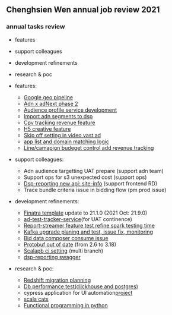 ## Chenghsien Wen annual job review 2021
<!-- .element: style="text-align: center"  -->



### annual tasks review
- features
- support colleagues
- development refinements
- research & poc


- features:
    - [Google geo pipeline](http://confluence.vpon.com/display/ADPTM/202101+geo+mapping+refinement)<!-- .element: target="_blank" -->
    - [Adn x adNext phase 2](http://confluence.vpon.com/display/ADPTM/Event+Report)  
    - [Audience profile service development](http://confluence.vpon.com/display/ADPTM/202101+-+Audience+Profile+Service)<!-- .element: target="_blank" -->
    - [Import adn segments to dsp](http://confluence.vpon.com/display/ADPTM/202106+import+adn+segment+to+dsp+for+targeting+POC)<!-- .element: target="_blank" -->
    - [Cpv tracking revenue feature](http://confluence.vpon.com/pages/viewpage.action?pageId=130165738)<!-- .element: target="_blank" -->
    - [H5 creative feature](http://confluence.vpon.com/pages/viewpage.action?pageId=130166576)<!-- .element: target="_blank" -->
    - [Skip off setting in video vast ad](http://confluence.vpon.com/display/ADPTM/202109+skipoffset+on+video+creatives)<!-- .element: target="_blank" -->
    - [app list and domain matching logic](http://confluence.vpon.com/display/ADPTM/202109+app+bundle+and+domain+targeting+poc)<!-- .element: target="_blank" -->
    - [Line/camapign budeget control add revenue tracking](http://confluence.vpon.com/display/ADPTM/202109+Add+ADNW+budget+control+in+DSP)<!-- .element: target="_blank" -->


- support colleagues:
    - Adn audience targetting UAT prepare (support adn team)
    - Support ops for s3 unexpected cost (support ops)
    - [Dsp-reporting new api: site-info](http://confluence.vpon.com/display/ADPTM/202106+Add+publishers+to+Targeting+List+in+manual+optimization)<!-- .element: target="_blank" --> (support frontend RD)
    - Trace bundle criteria issue in bidding flow (pm prod issue)


- development refinements:
    - [Finatra template](https://github.com/chenghsienwen/finatra.g8)<!-- .element: target="_blank" -->  update to 21.1.0 (2021 Oct: 21.9.0)
    - [ad-test-tracker-service](http://ad-test.vpon.com/swagger-docs)<!-- .element: target="_blank" -->(for UAT continence) 
    - [Report-streamer feature test refine spark testing time](http://confluence.vpon.com/display/ADPTM/202104+spark+feature+test+refinement)<!-- .element: target="_blank" -->
    - [Kafka upgrade planing and test, issue fix, monitoring](http://confluence.vpon.com/display/ADPTM/Phase1%3A+kafka+broker+deploy+plan)<!-- .element: target="_blank" -->
    - [Bid data composer consume issue](http://confluence.vpon.com/display/ADPTM/202107+-+kafka+stream+crach+issues)<!-- .element: target="_blank" -->
    - [Protobuf out of date](http://confluence.vpon.com/display/ADPTM/202109+update+google+protobuf)<!-- .element: target="_blank" --> (from 2.6 to 3.18)
    - [Scalapb ci setting](http://jenkins.vpon.com:8080/job/dsp-common/job/dsp-protobuf-scalapb/)<!-- .element: target="_blank" --> (multi branch)
    - [dsp-reporting swagger](http://dsp-report.vpon.com/doc)<!-- .element: target="_blank" -->


- research & poc:
    - [Redshift migration planning](http://confluence.vpon.com/display/ADPTM/202106+Redshift+db+migration+plan)<!-- .element: target="_blank" -->
    - [Db performance test(clickhouse and postgres)](http://confluence.vpon.com/display/ADPTM/clickhouse+data+poc)<!-- .element: target="_blank" -->
    - cypress application for UI automation[project](https://git.vpon.com/chenghsien.wen/dsp-web-robot-tool)<!-- .element: target="_blank" -->
    - [scala cats](https://chenghsienwen.github.io/scala-cat-execise-docs)<!-- .element: target="_blank" -->
    - [Functional programming in python](https://docs.google.com/document/d/1BGw_iQ3zs9iZkpSKzNLe9sAFMFnDAlL8YXyQKXqyPrk/edit?usp=sharing)<!-- .element: target="_blank" -->